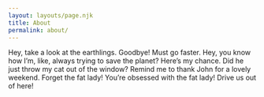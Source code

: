 ```yaml
---
layout: layouts/page.njk
title: About
permalink: about/
---
```


Hey, take a look at the earthlings. Goodbye! Must go faster. Hey, you know how I’m, like, always trying to save the planet? Here’s my chance. Did he just throw my cat out of the window? Remind me to thank John for a lovely weekend. Forget the fat lady! You’re obsessed with the fat lady! Drive us out of here!
